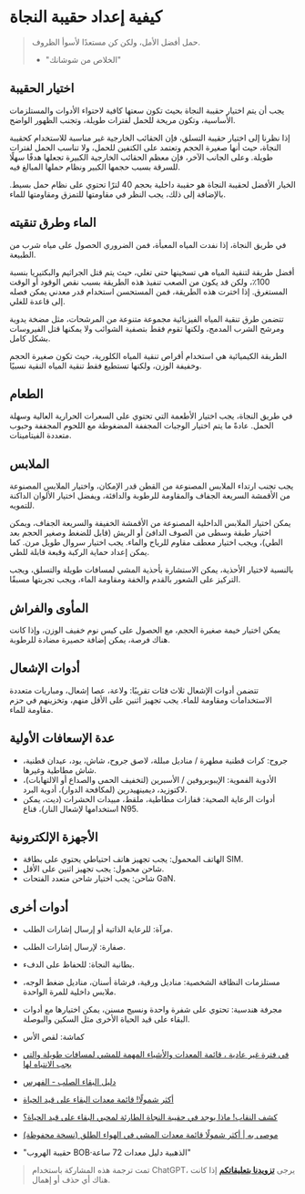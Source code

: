 # كيفية إعداد حقيبة النجاة

> حمل أفضل الأمل، ولكن كن مستعدًا لأسوأ الظروف.
> - "الخلاص من شوشانك" 

## اختيار الحقيبة

يجب أن يتم اختيار حقيبة النجاة بحيث تكون سعتها كافية لاحتواء الأدوات والمستلزمات الأساسية، وتكون مريحة للحمل لفترات طويلة، وتجنب الظهور الواضح.

إذا نظرنا إلى اختيار حقيبة التسلق، فإن الحقائب الخارجية غير مناسبة للاستخدام كحقيبة النجاة، حيث أنها صغيرة الحجم وتعتمد على الكتفين للحمل، ولا تناسب الحمل لفترات طويلة. وعلى الجانب الآخر، فإن معظم الحقائب الخارجية الكبيرة تجعلها هدفًا سهلًا للسرقة بسبب حجمها الكبير ونظام حملها المبالغ فيه.

الخيار الأفضل لحقيبة النجاة هو حقيبة داخلية بحجم 40 لترًا تحتوي على نظام حمل بسيط. بالإضافة إلى ذلك، يجب النظر في مقاومتها للتمزق ومقاومتها للماء.

## الماء وطرق تنقيته

في طريق النجاة، إذا نفدت المياه المعبأة، فمن الضروري الحصول على مياه شرب من الطبيعة.

أفضل طريقة لتنقية المياه هي تسخينها حتى تغلي، حيث يتم قتل الجراثيم والبكتيريا بنسبة 100٪، ولكن قد يكون من الصعب تنفيذ هذه الطريقة بسبب نقص الوقود أو الوقت المستغرق. إذا اخترت هذه الطريقة، فمن المستحسن استخدام قدر معدني يمكن فصله إلى قاعدة للغلي.

تتضمن طرق تنقية المياه الفيزيائية مجموعة متنوعة من المرشحات، مثل مضخة يدوية ومرشح الشرب المدمج، ولكنها تقوم فقط بتصفية الشوائب ولا يمكنها قتل الفيروسات بشكل كامل.

الطريقة الكيميائية هي استخدام أقراص تنقية المياه الكلورية، حيث تكون صغيرة الحجم وخفيفة الوزن، ولكنها تستطيع فقط تنقية المياه النقية نسبيًا.

## الطعام

في طريق النجاة، يجب اختيار الأطعمة التي تحتوي على السعرات الحرارية العالية وسهلة الحمل. عادةً ما يتم اختيار الوجبات المجففة المضغوطة مع اللحوم المجففة وحبوب متعددة الفيتامينات.

## الملابس

يجب تجنب ارتداء الملابس المصنوعة من القطن قدر الإمكان، واختيار الملابس المصنوعة من الأقمشة السريعة الجفاف والمقاومة للرطوبة والدافئة، ويفضل اختيار الألوان الداكنة للتمويه.

يمكن اختيار الملابس الداخلية المصنوعة من الأقمشة الخفيفة والسريعة الجفاف، ويمكن اختيار طبقة وسطى من الصوف الدافئ أو الريش (قابل للضغط وصغير الحجم بعد الطي)، ويجب اختيار معطف مقاوم للرياح والماء. يجب اختيار سروال طويل مرن. كما يمكن إعداد حماية الركبة وقبعة قابلة للطي.

بالنسبة لاختيار الأحذية، يمكن الاستشارة بأحذية المشي لمسافات طويلة والتسلق، ويجب التركيز على الشعور بالقدم والخفة ومقاومة الماء، ويجب تجربتها مسبقًا.

## المأوى والفراش

يمكن اختيار خيمة صغيرة الحجم، مع الحصول على كيس نوم خفيف الوزن، وإذا كانت هناك فرصة، يمكن إضافة حصيرة مضادة للرطوبة.

## أدوات الإشعال

تتضمن أدوات الإشعال ثلاث فئات تقريبًا: ولاعة، عصا إشعال، ومباريات متعددة الاستخدامات ومقاومة للماء. يجب تجهيز اثنين على الأقل منهم، وتخزينهم في حزم مقاومة للماء.

## عدة الإسعافات الأولية

- جروح: كرات قطنية مطهرة / مناديل مبللة، لاصق جروح، شاش، يود، عيدان قطنية، شاش مطاطية وغيرها.
- الأدوية الفموية: الإيبوبروفين / الأسبرين (لتخفيف الحمى والصداع أو الالتهابات)، لاكتوزيد، ديمينهيدرين (لمكافحة الدوار)، أدوية البرد.
- أدوات الرعاية الصحية: قفازات مطاطية، ملقط، مبيدات الحشرات (ديت، يمكن استخدامها لإشعال النار)، قناع N95.

## الأجهزة الإلكترونية

- الهاتف المحمول: يجب تجهيز هاتف احتياطي يحتوي على بطاقة SIM.
- شاحن محمول: يجب تجهيز اثنين على الأقل.
- شاحن: يجب اختيار شاحن متعدد الفتحات GaN.

## أدوات أخرى

- مرآة: للرعاية الذاتية أو إرسال إشارات الطلب.
- صفارة: لإرسال إشارات الطلب.
- بطانية النجاة: للحفاظ على الدفء.
- مستلزمات النظافة الشخصية: مناديل ورقية، فرشاة أسنان، مناديل ضغط الوجه، ملابس داخلية للمرة الواحدة.
- مجرفة هندسية: تحتوي على شفرة واحدة ونسيج مسنن، يمكن اختيارها مع أدوات البقاء على قيد الحياة الأخرى مثل السكين والبوصلة.
- كماشة: لقص الأس

- [في فترة غير عادية ، قائمة المعدات والأشياء المهمة للمشي لمسافات طويلة والتي يجب الانتباه لها](https://mp.weixin.qq.com/s/ysga1BXDQpRVofHTjlkqXg)
- [دليل البقاء الصلب - الفهرس](https://mp.weixin.qq.com/s/aahMSKVbSoc8Z9GzIOGTHA)
- [أكثر شمولًا! قائمة معدات البقاء على قيد الحياة](https://mp.weixin.qq.com/s?__biz=MzU3MjU0Njc4NA==&mid=2247483690&idx=1&sn=b7e99bbab3f0b9797d4b1a4f3f148ec8&chksm=fcce0aa5cbb983b3226cc6ef0c90846ce47d86cf72427de22bea313992df826d3d57cc35354c&scene=21#wechat_redirect)
- [كشف النقاب! ماذا يوجد في حقيبة النجاة الطارئة لمحبي البقاء على قيد الحياة؟](https://zhuanlan.zhihu.com/p/141610739)
- [موصى به | أكثر شمولًا قائمة معدات المشي في الهواء الطلق (نسخة محفوظة)](https://zhuanlan.zhihu.com/p/86673389)
- "حقيبة الهروب BOB·الذهبية دليل معدات 72 ساعة"

> تمت ترجمة هذه المشاركة باستخدام ChatGPT، يرجى [**تزويدنا بتعليقاتكم**](https://github.com/linyuxuanlin/Wiki_MkDocs/issues/new) إذا كانت هناك أي حذف أو إهمال.